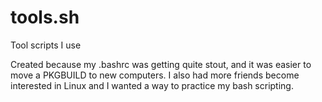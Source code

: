 # tools.sh

Tool scripts I use

Created because my .bashrc was getting quite stout, and it was easier to move a PKGBUILD to new computers.
I also had more friends become interested in Linux and I wanted a way to practice my bash scripting.
